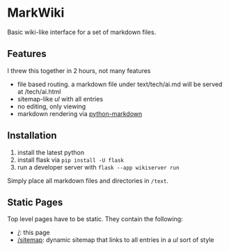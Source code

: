 # MarkWiki
Basic wiki-like interface for a set of markdown files.

## Features
I threw this together in 2 hours, not many features

- file based routing. a markdown file under text/tech/ai.md will be served at /tech/ai.html
- sitemap-like *ul* with all entries
- no editing, only viewing
- markdown rendering via [python-markdown](https://www.linode.com/docs/guides/how-to-use-python-markdown-to-convert-markdown-to-html/)

## Installation
1. install the latest python
2. install flask via `pip install -U flask`
3. run a developer server with `flask --app wikiserver run`

Simply place all markdown files and directories in `/text`.


## Static Pages
Top level pages have to be static. They contain the following:

- [/](/): this page
- [/sitemap](/sitemap): dynamic sitemap that links to all entries in a *ul* sort of style